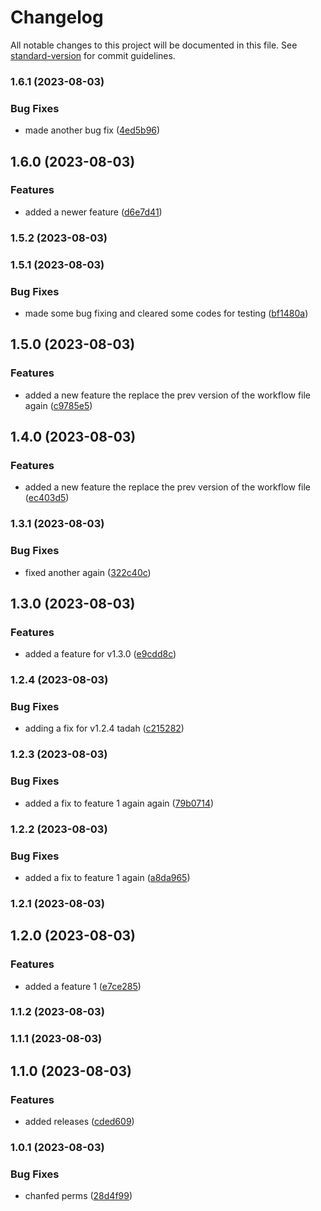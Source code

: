 # Changelog

All notable changes to this project will be documented in this file. See [standard-version](https://github.com/conventional-changelog/standard-version) for commit guidelines.

### 1.6.1 (2023-08-03)


### Bug Fixes

* made another bug fix ([4ed5b96](https://github.com/jlsude/testing-release/commit/4ed5b964506853fe3ce97f238967e9475c20e0f1))

## 1.6.0 (2023-08-03)


### Features

* added a newer feature ([d6e7d41](https://github.com/jlsude/testing-release/commit/d6e7d41848e093c50cef3bf01bd0c68cbcf52a46))

### 1.5.2 (2023-08-03)

### 1.5.1 (2023-08-03)


### Bug Fixes

* made some bug fixing and cleared some codes for testing ([bf1480a](https://github.com/jlsude/testing-release/commit/bf1480adab942239b2c018a78fe5da94057195c7))

## 1.5.0 (2023-08-03)


### Features

* added a new feature the replace the prev version of the workflow file again ([c9785e5](https://github.com/jlsude/testing-release/commit/c9785e5b83c7784ab3dff16c1bc254716f61148b))

## 1.4.0 (2023-08-03)


### Features

* added a new feature the replace the prev version of the workflow file ([ec403d5](https://github.com/jlsude/testing-release/commit/ec403d55b994017f8d97cca66686350b173b642c))

### 1.3.1 (2023-08-03)


### Bug Fixes

* fixed another again ([322c40c](https://github.com/jlsude/testing-release/commit/322c40c7bac415bc53657a81e03830bfc5fa5ac0))

## 1.3.0 (2023-08-03)


### Features

* added a feature for v1.3.0 ([e9cdd8c](https://github.com/jlsude/testing-release/commit/e9cdd8c007ce0dcffdf09c2770a9418903c13611))

### 1.2.4 (2023-08-03)


### Bug Fixes

* adding a fix for v1.2.4 tadah ([c215282](https://github.com/jlsude/testing-release/commit/c21528291327f11fa54507cf2a1a84a655ba8ea1))

### 1.2.3 (2023-08-03)


### Bug Fixes

* added a fix to  feature 1 again again ([79b0714](https://github.com/jlsude/testing-release/commit/79b071454eba35693663008c76889c50224e3dcc))

### 1.2.2 (2023-08-03)


### Bug Fixes

* added a fix to  feature 1 again ([a8da965](https://github.com/jlsude/testing-release/commit/a8da96536f293355e3966ff7e44298ff967c4285))

### 1.2.1 (2023-08-03)

## 1.2.0 (2023-08-03)


### Features

* added a feature 1 ([e7ce285](https://github.com/jlsude/testing-release/commit/e7ce28561623b3ebda891b1456d9486f65391459))

### 1.1.2 (2023-08-03)

### 1.1.1 (2023-08-03)

## 1.1.0 (2023-08-03)


### Features

* added releases ([cded609](https://github.com/jlsude/testing-release/commit/cded6099f54fbbdc40b8421981ca3cd14fc05596))

### 1.0.1 (2023-08-03)


### Bug Fixes

* chanfed perms ([28d4f99](https://github.com/jlsude/testing-release/commit/28d4f993e4640043f40b4b20f222f34812919c52))
